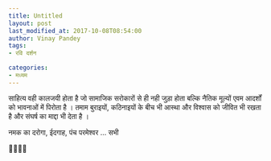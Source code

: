 ```yaml
---
title: Untitled
layout: post
last_modified_at: 2017-10-08T08:54:00
author: Vinay Pandey
tags:
- रवि दर्शन

categories:
- मध्यम
---
```

साहित्य वही कालजयी होता है जो सामाजिक सरोकारों से ही नही जुड़ा होता बल्कि नैतिक मूल्यों एवम आदर्शों को भावनाओं में पिरोता है । तमाम बुराइयों, कठिनाइयों के बीच भी आस्था और विश्वास को जीवित भी रखता है और संघर्ष का माद्दा भी देता है ।

नमक का दरोगा, ईदगाह, पंच परमेश्वर ... सभी 

🙏🌷🌷🙏


